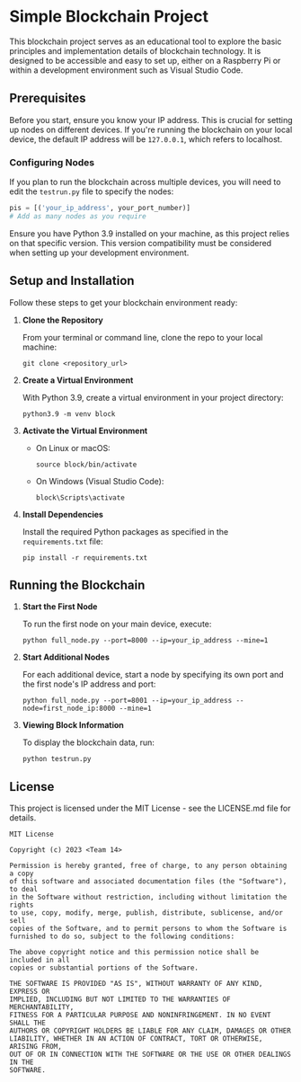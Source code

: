 # Simple Blockchain Project

This blockchain project serves as an educational tool to explore the basic principles and implementation details of blockchain technology. It is designed to be accessible and easy to set up, either on a Raspberry Pi or within a development environment such as Visual Studio Code.

## Prerequisites

Before you start, ensure you know your IP address. This is crucial for setting up nodes on different devices. If you're running the blockchain on your local device, the default IP address will be `127.0.0.1`, which refers to localhost.

### Configuring Nodes

If you plan to run the blockchain across multiple devices, you will need to edit the `testrun.py` file to specify the nodes:

```python
pis = [('your_ip_address', your_port_number)]
# Add as many nodes as you require
```

Ensure you have Python 3.9 installed on your machine, as this project relies on that specific version. This version compatibility must be considered when setting up your development environment.

## Setup and Installation

Follow these steps to get your blockchain environment ready:

1. **Clone the Repository**

   From your terminal or command line, clone the repo to your local machine:

   ```
   git clone <repository_url>
   ```

2. **Create a Virtual Environment**

   With Python 3.9, create a virtual environment in your project directory:

   ```
   python3.9 -m venv block
   ```

3. **Activate the Virtual Environment**

   - On Linux or macOS:
     ```
     source block/bin/activate
     ```
   - On Windows (Visual Studio Code):
     ```
     block\Scripts\activate
     ```

4. **Install Dependencies**

   Install the required Python packages as specified in the `requirements.txt` file:

   ```
   pip install -r requirements.txt
   ```

## Running the Blockchain

1. **Start the First Node**

   To run the first node on your main device, execute:

   ```
   python full_node.py --port=8000 --ip=your_ip_address --mine=1
   ```

2. **Start Additional Nodes**

   For each additional device, start a node by specifying its own port and the first node's IP address and port:

   ```
   python full_node.py --port=8001 --ip=your_ip_address --node=first_node_ip:8000 --mine=1
   ```

3. **Viewing Block Information**

   To display the blockchain data, run:

   ```
   python testrun.py
   ```

## License

This project is licensed under the MIT License - see the LICENSE.md file for details.

```
MIT License

Copyright (c) 2023 <Team 14>

Permission is hereby granted, free of charge, to any person obtaining a copy
of this software and associated documentation files (the "Software"), to deal
in the Software without restriction, including without limitation the rights
to use, copy, modify, merge, publish, distribute, sublicense, and/or sell
copies of the Software, and to permit persons to whom the Software is
furnished to do so, subject to the following conditions:

The above copyright notice and this permission notice shall be included in all
copies or substantial portions of the Software.

THE SOFTWARE IS PROVIDED "AS IS", WITHOUT WARRANTY OF ANY KIND, EXPRESS OR
IMPLIED, INCLUDING BUT NOT LIMITED TO THE WARRANTIES OF MERCHANTABILITY,
FITNESS FOR A PARTICULAR PURPOSE AND NONINFRINGEMENT. IN NO EVENT SHALL THE
AUTHORS OR COPYRIGHT HOLDERS BE LIABLE FOR ANY CLAIM, DAMAGES OR OTHER
LIABILITY, WHETHER IN AN ACTION OF CONTRACT, TORT OR OTHERWISE, ARISING FROM,
OUT OF OR IN CONNECTION WITH THE SOFTWARE OR THE USE OR OTHER DEALINGS IN THE
SOFTWARE.
```
